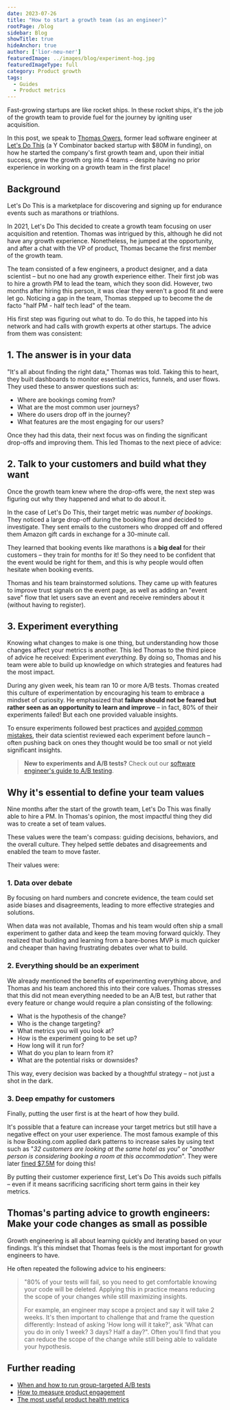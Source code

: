 ```yaml
---
date: 2023-07-26
title: "How to start a growth team (as an engineer)"
rootPage: /blog
sidebar: Blog
showTitle: true
hideAnchor: true
author: ['lior-neu-ner']
featuredImage: ../images/blog/experiment-hog.jpg
featuredImageType: full
category: Product growth
tags: 
  - Guides
  - Product metrics
---
```


Fast-growing startups are like rocket ships. In these rocket ships, it's the job of the growth team to provide fuel for the journey by igniting user acquisition. 

In this post, we speak to [Thomas Owers](https://www.linkedin.com/in/thomasowers/), former lead software engineer at [Let's Do This](https://www.letsdothis.com/) (a Y Combinator backed startup with $80M in funding), on how he started the company's first growth team and, upon their initial success, grew the growth org into 4 teams – despite having no prior experience in working on a growth team in the first place!

## Background

Let's Do This is a marketplace for discovering and signing up for endurance events such as marathons or triathlons. 

In 2021, Let's Do This decided to create a growth team focusing on user acquisition and retention. Thomas was intrigued by this, although he did not have any growth experience. Nonetheless, he jumped at the opportunity, and after a chat with the VP of product, Thomas became the first member of the growth team.

The team consisted of a few engineers, a product designer, and a data scientist – but no one had any growth experience either. Their first job was to hire a growth PM to lead the team, which they soon did. However, two months after hiring this person, it was clear they weren't a good fit and were let go. Noticing a gap in the team, Thomas stepped up to become the de facto "half PM - half tech lead" of the team.

His first step was figuring out what to do. To do this, he tapped into his network and had calls with growth experts at other startups. The advice from them was consistent:

## 1. The answer is in your data

"It's all about finding the right data," Thomas was told. Taking this to heart, they built dashboards to monitor essential metrics, funnels, and user flows. They used these to answer questions such as:

- Where are bookings coming from? 
- What are the most common user journeys? 
- Where do users drop off in the journey? 
- What features are the most engaging for our users? 

Once they had this data, their next focus was on finding the significant drop-offs and improving them. This led Thomas to the next piece of advice:

## 2. Talk to your customers and build what they want

Once the growth team knew where the drop-offs were, the next step was figuring out why they happened and what to do about it. 

In the case of Let's Do This, their target metric was *number of bookings*. They noticed a large drop-off during the booking flow and decided to investigate. They sent emails to the customers who dropped off and offered them Amazon gift cards in exchange for a 30-minute call.

They learned that booking events like marathons is a **big deal** for their customers – they train for months for it! So they need to be confident that the event would be right for them, and this is why people would often hesitate when booking events. 

Thomas and his team brainstormed solutions. They came up with features to improve trust signals on the event page, as well as adding an "event save" flow that let users save an event and receive reminders about it (without having to register).

## 3. Experiment everything

Knowing what changes to make is one thing, but understanding how those changes affect your metrics is another. This led Thomas to the third piece of advice he received: Experiment *everything*. By doing so, Thomas and his team were able to build up knowledge on which strategies and features had the most impact.

During any given week, his team ran 10 or more A/B tests. Thomas created this culture of experimentation by encouraging his team to embrace a mindset of curiosity. He emphasized that **failure should not be feared but rather seen as an opportunity to learn and improve** – in fact, 80% of their experiments failed! But each one provided valuable insights.

To ensure experiments followed best practices and [avoided common mistakes](/blog/ab-testing-mistakes), their data scientist reviewed each experiment before launch – often pushing back on ones they thought would be too small or not yield significant insights.

> **New to experiments and A/B tests?** Check out our [software engineer's guide to A/B testing](/blog/ab-testing-guide-for-engineers).

## Why it's essential to define your team values

Nine months after the start of the growth team, Let's Do This was finally able to hire a PM. In Thomas's opinion, the most impactful thing they did was to create a set of team values.

These values were the team's compass: guiding decisions, behaviors, and the overall culture. They helped settle debates and disagreements and enabled the team to move faster.

Their values were:

### 1. Data over debate

By focusing on hard numbers and concrete evidence, the team could set aside biases and disagreements, leading to more effective strategies and solutions.

When data was not available, Thomas and his team would often ship a small experiment to gather data and keep the team moving forward quickly. They realized that building and learning from a bare-bones MVP is much quicker and cheaper than having frustrating debates over what to build.

### 2. Everything should be an experiment

We already mentioned the benefits of experimenting everything above, and Thomas and his team anchored this into their core values. Thomas stresses that this did not mean everything needed to be an A/B test, but rather that every feature or change would require a plan consisting of the following:

- What is the hypothesis of the change?
- Who is the change targeting?
- What metrics you will you look at?
- How is the experiment going to be set up?
- How long will it run for?
- What do you plan to learn from it?
- What are the potential risks or downsides?

This way, every decision was backed by a thoughtful strategy – not just a shot in the dark. 

### 3. Deep empathy for customers

Finally, putting the user first is at the heart of how they build. 

It's possible that a feature can increase your target metrics but still have a negative effect on your user experience. The most famous example of this is how Booking.com applied dark patterns to increase sales by using text such as "*32 customers are looking at the same hotel as you*" or "*another person is considering booking a room at this accommodation*". They were later [fined $7.5M](https://www.gvh.hu/en/press_room/press_releases/press-releases-2020/gigantic-fine-imposed-on-booking.com-by-the-gvh) for doing this!

By putting their customer experience first, Let's Do This avoids such pitfalls – even if it means sacrificing sacrificing short term gains in their key metrics.

## Thomas's parting advice to growth engineers: Make your code changes as small as possible

Growth engineering is all about learning quickly and iterating based on your findings. It's this mindset that Thomas feels is the most important for growth engineers to have. 

He often repeated the following advice to his engineers:

> "80% of your tests will fail, so you need to get comfortable knowing your code will be deleted. Applying this in practice means reducing the scope of your changes while still maximizing insights.
>
> For example, an engineer may scope a project and say it will take 2 weeks. It's then important to challenge that and frame the question differently: Instead of asking 'How long will it take?', ask 'What can you do in only 1 week? 3 days? Half a day?". Often you'll find that you can reduce the scope of the change while still being able to validate your hypothesis.

## Further reading

- [When and how to run group-targeted A/B tests](/blog/running-group-targeted-ab-tests)
- [How to measure product engagement](/blog/how-to-measure-product-engagement)
- [The most useful product health metrics](/blog/product-health-metrics)